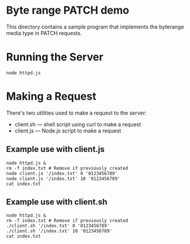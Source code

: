 # Byte range PATCH demo

This directory contains a sample program that implements the byterange media type in PATCH requests.

# Running the Server

```shell
node httpd.js
```

# Making a Request

There's two utilities used to make a request to the server:

* client.sh — shell script using curl to make a request
* client.js — Node.js script to make a request

## Example use with client.js

```
node httpd.js &
rm -f index.txt # Remove if previously created
node client.js '/index.txt' 0 '0123456789'
node client.js '/index.txt' 10 '0123456789'
cat index.txt
```

## Example use with client.sh

```
node httpd.js &
rm -f index.txt # Remove if previously created
./client.sh '/index.txt' 0 '0123456789'
./client.sh '/index.txt' 10 '0123456789'
cat index.txt
```
